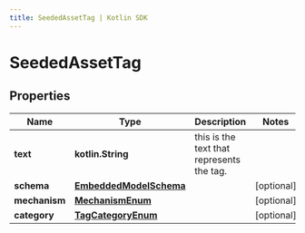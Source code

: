 ```yaml
---
title: SeededAssetTag | Kotlin SDK
---
```




# SeededAssetTag

## Properties
Name | Type | Description | Notes
------------ | ------------- | ------------- | -------------
**text** | **kotlin.String** | this is the text that represents the tag. | 
**schema** | [**EmbeddedModelSchema**](EmbeddedModelSchema) |  |  [optional]
**mechanism** | [**MechanismEnum**](MechanismEnum) |  |  [optional]
**category** | [**TagCategoryEnum**](TagCategoryEnum) |  |  [optional]




